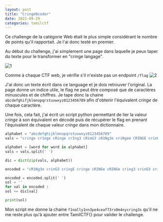 ```yaml
---
layout: post
title: "CringeNcoder"
date: 2021-09-29
categories: tamilctf
---
```


Ce challenge de la catégorie Web était le plus simple considérant le nombre de points qu'il rapportait. Je l'ai donc testé en premier.

Au début du challenge, j'ai simplement une page dans laquelle je peux taper du texte pour le transformer en "cringe langage".

![1](https://user-images.githubusercontent.com/16634117/135307400-a482a4cb-fbb6-4692-b013-42d0aeb7b3a5.png)

Comme à chaque CTF web, je vérifie s'il n'existe pas un endpoint `/flag`
![2](https://user-images.githubusercontent.com/16634117/135307510-aa2bacb6-b839-4c15-a95f-376129c890d0.png)

J'ai donc un texte écrit dans ce language et je dois retrouver l'original. La page donne un indice utile, le flag ne peut être composé que de caractères minuscules et de chiffres. Je tape donc la chaine `abcdefghifjklmnopqrstuvwxyz0123456789` afin d'obtenir l'équivalent _cringe_ de chaque caractère.

Une fois, cela fait, j'ai écrit un script python permettant de lier la valeur _cringe_ à son équivalent en décodé puis de récupérer le flag en prenant l'équivalent de chaque valeur _cringe_ dans mon dictionnaire.

```python
alphabet = "abcdefghijklmnopqrstuvwxyz0123456789"
vals = "cringe cr1nge cRinge crIng3 cRimG3 cR1Ng3e criNgee CRINGE crinGE ccR1nge CriNGE cRINGe cr1ngE cringE CRIng3 Cr1nGe cR1nnge cR1Ng3 CrInGe cRingE cR1NGE CRiNg3 CRINGe CR1NGe cring3 CRIMNGE cRInGE crinG3 cRInge cRinG3 criNG3 cr1NG3 crinGe cRiNge CrInGE CRinGE"

alphabet = [word for word in alphabet]
vals = vals.split(' ')

dic = dict(zip(vals, alphabet))

encoded = "cR1Ng3e crinG3 cringE cringe cRINGe cRINGe cring3 crinG3 cringE cringE cRinG3 Cr1nGe cRimG3 criNG3 cRinge cRimG3 cringe cR1Ng3e cRiNge cRinG3 cR1Ng3 CrInGe cRInGE cr1ngE criNG3 cringE cring3 cRinge cR1Ng3 crinGE cringE criNgee cRinG3 CrInGe"

encoded = encoded.split(' ')
sol = ''
for val in encoded :
sol += dic[val]

print(sol)

```

Mon script me donne la chaine `f1nally1nn3pe4ceaf73rs0m4nycring3s` qu'il ne me reste plus qu'à ajouter entre TamilCTF{} pour valider le challenge.
